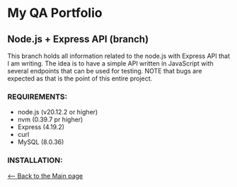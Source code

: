 <!DOCTYPE html>
<html>
<body>

# My QA Portfolio        

## Node.js + Express API (branch)

This branch holds all information related to the node.js with Express API that I am writing. The idea is to have a simple API written in JavaScript with several endpoints that can be used for testing. 
NOTE that bugs are expected as that is the point of this entire project. 

### REQUIREMENTS:

- node.js (v20.12.2 or higher)
- nvm (0.39.7 pr higher)
- Express (4.19.2)   
- curl 
- MySQL (8.0.36)

### INSTALLATION:



[<-- Back to the Main page](https://github.com/mimmato/portfolio)

</body>
</html>